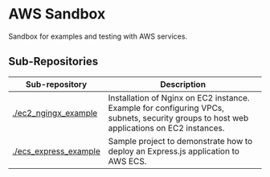 # AWS Sandbox

Sandbox for examples and testing with AWS services.

## Sub-Repositories

| Sub-repository | Description |
| --- | --- |
| [./ec2_ngingx_example](./ec2_ngingx_example) | Installation of Nginx on EC2 instance. Example for configuring VPCs, subnets, security groups to host web applications on EC2 instances. |
| [./ecs_express_example](./ecs_express_example) | Sample project to demonstrate how to deploy an Express.js application to AWS ECS. |